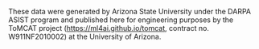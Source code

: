 These data were generated by Arizona State University under the DARPA ASIST 
program and published here for engineering purposes by the ToMCAT project 
(https://ml4ai.github.io/tomcat, contract no. W911NF2010002)
at the University of Arizona.

